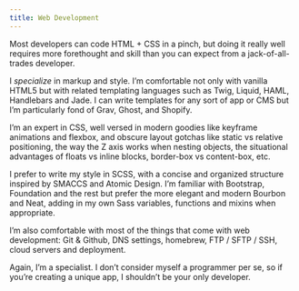 ```yaml
---
title: Web Development
---
```

Most developers can code HTML + CSS in a pinch, but doing it really well requires more forethought and skill than you can expect from a jack-of-all-trades developer.

I *specialize* in markup and style. I’m comfortable not only with vanilla HTML5 but with related templating languages such as Twig, Liquid, HAML, Handlebars and Jade. I can write templates for any sort of app or CMS but I’m particularly fond of Grav, Ghost, and Shopify.

I’m an expert in CSS, well versed in modern goodies like keyframe animations and flexbox, and obscure layout gotchas like static vs relative positioning, the way the Z axis works when nesting objects, the situational advantages of floats vs inline blocks, border-box vs content-box, etc.

I prefer to write my style in SCSS, with a concise and organized structure inspired by SMACCS and Atomic Design. I’m familiar with Bootstrap, Foundation and the rest but prefer the more elegant and modern Bourbon and Neat, adding in my own Sass variables, functions and mixins when appropriate.

I’m also comfortable with most of the things that come with web development: Git & Github, DNS settings, homebrew, FTP / SFTP / SSH, cloud servers and deployment.

Again, I’m a specialist. I don’t consider myself a programmer per se, so if you’re creating a unique app, I shouldn’t be your only developer.